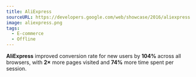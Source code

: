 ```yaml
---
title: AliExpress
sourceURL: https://developers.google.com/web/showcase/2016/aliexpress
image: aliexpress.png
tags:
  - E-commerce
  - Offline
---
```


**AliExpress** improved conversion rate for new users by **104%** across all
browsers, with **2×** more pages visited and **74%** more time spent per 
session.
